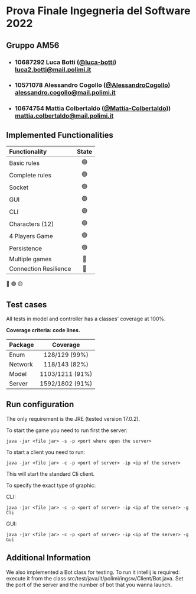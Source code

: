 # Prova Finale Ingegneria del Software 2022
## Gruppo AM56

- ###   10687292    Luca Botti ([@luca-botti](https://github.com/luca-botti))<br>luca2.botti@mail.polimi.it
- ###   10571078    Alessandro Cogollo ([@AlessandroCogollo](https://github.com/AlessandroCogollo))<br>alessandro.cogollo@mail.polimi.it
- ###   10674754	  Mattia Colbertaldo ([@Mattia-Colbertaldo](https://github.com/Mattia-Colbertaldo)))<br>mattia.colbertaldo@mail.polimi.it

## Implemented Functionalities

| Functionality         | State |
|:----------------------|:-----:|
| Basic rules           |  🟢   |
| Complete rules        |  🟢   |
| Socket                |  🟢   |
| GUI                   |  🟢   |
| CLI                   |  🟢   |
| Characters (12)       |  🟢   |
| 4 Players Game        |  🟢   |
| Persistence           |  🟢   |
| Multiple games        |  🔴   |
| Connection Resilience |  🔴   |

🔴
🟢
🟡


## Test cases
All tests in model and controller has a classes' coverage at 100%.

**Coverage criteria: code lines.**

| Package |    Coverage     |
|:--------|:---------------:|
| Enum    |  128/129 (99%)  |
| Network |  118/143 (82%)  |
| Model   | 1103/1211 (91%) |
| Server  | 1592/1802 (91%) |


## Run configuration

The only requirement is the JRE (tested version 17.0.2).

To start the game you need to run first the server:
```
java -jar <file jar> -s -p <port where open the server>
```

To start a client you need to run:
```
java -jar <file jar> -c -p <port of server> -ip <ip of the server>
```
This will start the standard Cli client.

To specify the exact type of graphic:

CLI:
```
java -jar <file jar> -c -p <port of server> -ip <ip of the server> -g Cli
```
GUI:
```
java -jar <file jar> -c -p <port of server> -ip <ip of the server> -g Gui
```


## Additional Information

We also implemented a Bot class for testing.
To run it intellij is required: execute it from the class src/test/java/it/polimi/ingsw/Client/Bot.java.
Set the port of the server and the number of bot that you wanna launch.